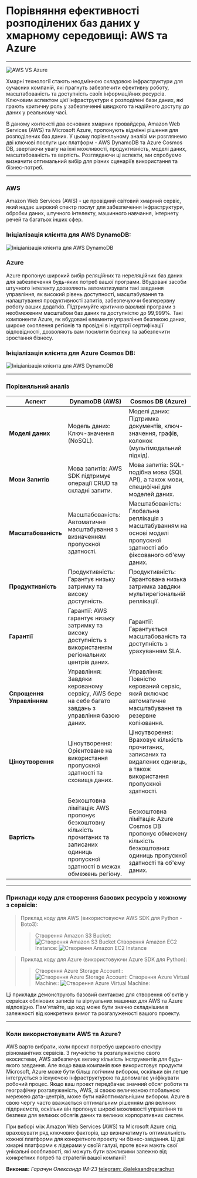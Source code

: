# Порівняння ефективності розподілених баз даних у хмарному середовищі: AWS та Azure
---
![AWS VS Azure](./photos/azure-vs-aws.jpg)

Хмарні технології стають неодмінною складовою інфраструктури для сучасних компаній, які прагнуть забезпечити ефективну роботу, масштабованість та доступність своїх інформаційних ресурсів. Ключовим аспектом цієї інфраструктури є розподілені бази даних, які грають критичну роль у забезпеченні швидкого та надійного доступу до даних у реальному часі.

В даному контексті два основних хмарних провайдера, Amazon Web Services (AWS) та Microsoft Azure, пропонують відмінні рішення для розподілених баз даних. У цьому порівняльному аналізі ми розглянемо дві ключові послуги цих платформ - AWS DynamoDB та Azure Cosmos DB, звертаючи увагу на їхні можливості, продуктивність, моделі даних, масштабованість та вартість. Розглядаючи ці аспекти, ми спробуємо визначити оптимальний вибір для різних сценаріїв використання та бізнес-потреб.

---

### AWS
Amazon Web Services (AWS) - це провідний світовий хмарний сервіс, який надає широкий спектр послуг для забезпечення інфраструктури, обробки даних, штучного інтелекту, машинного навчання, інтернету речей та багатьох інших сфер. 

### Ініціалізація клієнта для AWS DynamoDB:
![Ініціалізація клієнта для AWS DynamoDB](./photos/carbon1.png)


### Azure
Azure пропонує широкий вибір реляційних та нереляційних баз даних для забезпечення будь-яких потреб вашої програми. Вбудовані засоби штучного інтелекту дозволяють автоматизувати такі завдання управління, як високий рівень доступності, масштабування та налаштування продуктивності запитів, забезпечуючи безперервну роботу ваших додатків. Підтримуйте критично важливі програми з необмеженим масштабом баз даних та доступністю до 99,999%. Такі компоненти Azure, як вбудовані елементи управління безпекою даних, широке охоплення регіонів та провідні в індустрії сертифікації відповідності, дозволяють вам посилити безпеку та забезпечити зростання бізнесу.
### Ініціалізація клієнта для Azure Cosmos DB:
![Ініціалізація клієнта для AWS DynamoDB](./photos/carbon2.png)

--- 
### Порівняльний аналіз
| **Аспект**                         | **DynamoDB (AWS)**                                                | **Cosmos DB (Azure)**                                              |
| -----------------------------------| ------------------------------------------------------------------- | ------------------------------------------------------------------- |
| **Моделі даних**    | Модель даних: Ключ-значення (NoSQL).                     | Моделі даних: Підтримка документів, ключ-значення, графів, колонок (мультімодальний підхід).
| **Мови Запитів**    | Мова запитів: AWS SDK підтримує операції CRUD та складні запити.                     | Мова запитів: SQL-подібна мова (SQL API), а також мови, специфічні для моделей даних.|
| **Масштабованість** | Масштабованість: Автоматичне масштабування з визначенням пропускної здатності.| Масштабованість: Глобальна реплікація з масштабуванням на основі моделі пропускної здатності або фіксованого об'єму даних. |
| **Продуктивність** | Продуктивність: Гарантує низьку затримку та високу доступність. | Продуктивність: Гарантована низька затримка завдяки мультирегіональній реплікації. |
| **Гарантії** | Гарантії: AWS гарантує низьку затримку та високу доступність з використанням регіональних центрів даних. | Гарантії: Гарантується масштабованість та доступність з урахуванням SLA. |
| **Спрощення Управлінням** | Управління: Завдяки керованому сервісу, AWS бере на себе багато завдань з управління базою даних. | Управління: Повністю керований сервіс, який включає автоматичне масштабування та резервне копіювання. |
| **Ціноутворення**       | Ціноутворення: Орієнтоване на використання пропускної здатності та сховища даних. | Ціноутворення: Враховує кількість прочитаних, записаних та видалених одиниць, а також використання пропускної здатності. |
| **Вартість**       | Безкоштовна лімітація: AWS пропонує безкоштовну кількість прочитаних та записаних одиниць пропускної здатності в межах обмежень регіону. | <br>Безкоштовна лімітація: Azure Cosmos DB пропонує обмежену кількість безкоштовних одиниць пропускної здатності та об'єму даних. |


---

### Приклади коду для створення базових ресурсів у кожному з сервісів:

> Приклад коду для AWS (використовуючи AWS SDK для Python - Boto3):
>> Створення Amazon S3 Bucket:
![Створення Amazon S3 Bucket](./photos/carbon3.png)
Створення Amazon EC2 Instance:
![Створення Amazon EC2 Instance](./photos/carbon4.png)

> Приклад коду для Azure (використовуючи Azure SDK для Python):
>> Створення Azure Storage Account::
![Створення Azure Storage Account:](./photos/carbon5.png)
Створення Azure Virtual Machine::
![Створення Azure Virtual Machine:](./photos/carbon6.png)

 Ці приклади демонструють базовий синтаксис для створення об'єктів у сервісах облікових записів та віртуальних машинах для AWS та Azure відповідно. Пам'ятайте, що код може бути значно складнішим в залежності від конкретних вимог та розгалуженості вашого проекту.

 ---

### Коли використовувати AWS та Azure?
AWS варто вибрати, коли проект потребує широкого спектру різноманітних сервісів. З гнучкістю та розгалуженістю свого екосистеми, AWS забезпечує велику кількість інструментів для будь-якого завдання. Але якщо ваша компанія вже використовує продукти Microsoft, Azure може бути більш логічним вибором, оскільки він легше інтегрується з існуючою інфраструктурою та допомагає уніфікувати робочий процес. Якщо ваш проект передбачає значний обсяг роботи та географічну розгалуженість, AWS, зі своєю величезною глобальною мережею дата-центрів, може бути найоптимальнішим вибором. Azure в свою чергу часто вважається оптимальним рішенням для великих підприємств, оскільки він пропонує широкі можливості управління та безпеки для великих обсягів даних та великих корпоративних систем.

При виборі між Amazon Web Services (AWS) та Microsoft Azure слід враховувати ряд ключових факторів, що визначатимуть оптимальність кожної платформи для конкретного проекту чи бізнес-завдання. Ці дві хмарні платформи є лідерами у своїй галузі, проте вони мають свої унікальні особливості, які можуть бути важливими залежно від конкретних потреб та стратегій вашої компанії!


__Виконав:__
_Гарачун Олександр ІМ-23_ [telegram: @aleksandrgarachun](https://t.me/aleksandrgarachun)